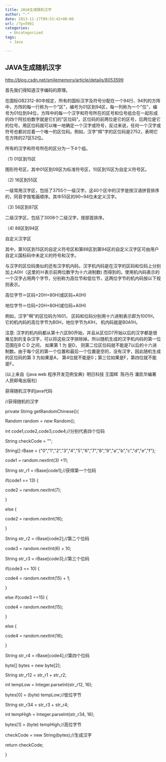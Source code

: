 ```yaml
---
title: JAVA生成随机汉字
author: "-"
date: 2013-11-17T09:53:42+00:00
url: /?p=5981
categories:
  - Uncategorized
tags:
  - Java

---
```

## JAVA生成随机汉字
<http://blog.csdn.net/smilememory/article/details/8053599>

首先我们得知道汉字编码的原理。
  
在国标GB2312-80中规定，所有的国标汉字及符号分配在一个94行、94列的方阵中，方阵的每一行称为一个"区"，编号为01区到94区，每一列称为一个"位"，编号为01位到94位，方阵中的每一个汉字和符号所在的区号和位号组合在一起形成的四个阿拉伯数字就是它们的"区位码"。区位码的前两位是它的区号，后两位是它的位号。用区位码就可以唯一地确定一个汉字或符号，反过来说，任何一个汉字或符号也都对应着一个唯一的区位码。例如，汉字"辉"字的区位码是2752，表明它在方阵的27区52位。
  
所有的汉字和符号所在的区分为一下4个组。
  
（1) 01区到15区
  
图形符号区，其中01区到09区为标准符号区，10区到15区为自定义符号区。
  
（2) 16区到55区
  
一级常用汉字区，包括了3755个一级汉字。这40个区中的汉字是按汉语拼音排序的，同音字按笔画顺序。其中55区的90~94位未定义汉字。
  
（3) 56区到87区
  
二级汉字区，包括了3008个二级汉字，按部首排序。
  
（4) 88区到94区
  
自定义汉字区
  
其中，第10区到15区的自定义符号区和第88区到第94区的自定义汉字区可由用户自定义国标码中未定义的符号和汉字。
  
与汉字的区位码类似的还有汉字机内码，汉字机内码是在汉字的区码和位码上分别加上A0H（这里的Ｈ表示前两位数字为十六进制数) 而得到的。使用机内码表示的一个汉字占用两个字节，分别称为高位节和低位节，这两位字节的机内码按以下规则表示。
  
高位字节＝区码+20H+80H(或区码+A0H)
  
地位字节＝位码+20H+80H(或位码+A0H)
  
例如，汉字"啊"的区位码为1601， 区码和位码分别用十六进制表示即为1001H，它的机内码的高位字节为B0H，地位字节为A1H， 机内码就是B0A1H。

注意: 汉字的机内码都从第十六区B0开始，并且从区位D7开始以后的汉字都是很难见到的复杂汉字，可以将这些汉字排除掉。所以随机生成的汉字机内码的第一位范围在B C D 之间， 如果第 1 为 是D， 则第二位区位码就不能是7以后的十六进制数。由于每个区的第一个位置和最后一个位置是空的，没有汉字，因此随机生成的区位码的第 3 为如果是A， 第4位就不能是0；第三位如果是F，第四位就不能是F。
  
(以上来自《java web 程序开发范例宝典》明日科技 王国辉  陈丹丹 潘凯华编著 人民邮电出版社)

获得随机汉字的java代码
  
//获得随机的汉字
  
private String getRandomChinese(){
  
Random random = new Random();
  
int code1,code2,code3,code4;//分别代表四个位码
  
String checkCode = "";
  
String[] rBase = {"0","1","2","3","4","5","6","7","8","9","a","b","c","d","e","f"};

code1 = random.nextInt(3) +11;
  
String str_r1 = rBase[code1];//获得第一个位码

if(code1 == 13) {
  
code2 = random.nextInt(7);
  
}
  
else {
  
code2 = random.nextInt(16);
  
}
  
String str_r2 = rBase[code2];//第二个位码

code3 = random.nextInt(6) + 10;
  
String str_r3 = rBase[code3];//第三个位码

if(code3 == 10) {
  
code4 = random.nextInt(15) + 1;
  
}
  
else if(code3 ==15) {
  
code4 = random.nextInt(15);
  
}
  
else {
  
code4 = random.nextInt(16);
  
}
  
String str_r4 = rBase[code4];//第四个位码

byte[] bytes = new byte[2];
  
String str_r12 = str_r1 + str_r2;
  
int tempLow = Integer.parseInt(str_r12, 16);
  
bytes[0] = (byte) tempLow;//低位字节

String str_r34 = str_r3 + str_r4;
  
int tempHigh = Integer.parseInt(str_r34, 16);
  
bytes[1] = (byte) tempHigh;//高位字节

checkCode = new String(bytes);//生成汉字
  
return checkCode;
  
}